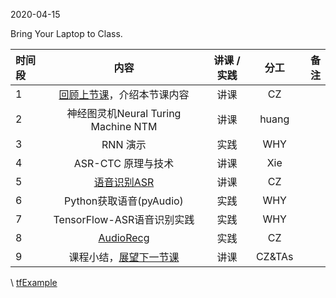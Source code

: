 2020-04-15

Bring Your Laptop to Class. 

| 时间段 |  内容     |  讲课 / 实践     |   分工  |   备注       |
|:--- | :----:    |   :----:    |    :----:    |       ---: |
|  1  |  [回顾上节课](../WW8/WW8-Plan.md)，介绍本节课内容 |  讲课  |   CZ   |      |
|  2  |  神经图灵机Neural Turing Machine NTM |   讲课     |  huang      |           |
|  3  |  RNN 演示    |   实践    |   WHY    |         |
|  4  |  ASR-CTC 原理与技术 |  讲课    |  Xie |    |
|  5  |  [语音识别ASR](3ASR.pdf) |   讲课     |     CZ   |           |
|  6  |  Python获取语音(pyAudio)    |   实践    |   WHY    |         |
|  7  |  TensorFlow-ASR语音识别实践    |  实践     |   WHY    |         | 
|  8  |  [AudioRecg](AudioRecg.md)  |   实践    |    CZ    |         |
|  9  |  课程小结，[展望下一节课](../../Weeks/WW10/WW10-Plan.md)   |   讲课    |     CZ&TAs     |       |

\ [tfExample](https://github.com/saturn-lab/tfExample)
